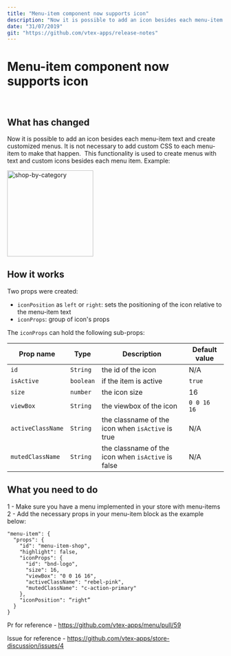 ```yaml
---
title: "Menu-item component now supports icon"
description: "​Now it is possible to add an icon besides each menu-item text and create customized menus."
date: "31/07/2019"
git: "https://github.com/vtex-apps/release-notes"
---
```



# Menu-item component now supports icon
​
​
## What has changed
​Now it is possible to add an icon besides each menu-item text and create customized menus. It is not necessary to add custom CSS to each menu-item to make that happen.
​
This functionality is used to create menus with text and custom icons besides each menu item. Example:

<img width=200 alt="shop-by-category" src="https://images.ctfassets.net/alneenqid6w5/6gWK5iM9VPlQ9fqpyyijtd/925bf668276c714c65a794d9791fb44e/categories-shop-en.png">

## How it works

Two props were created:
- `iconPosition` as `left` or `right`: sets the positioning of the icon relative to the menu-item text
- `iconProps`: group of icon's props

The `iconProps` can hold the following sub-props:


| Prop name      | Type     | Description                                          | Default value |
| -------------- | -------- | ---------------------------------------------------- | ------------- |
| `id`         | `String` | the id of the icon  | N/A           |
| `isActive`         | `boolean` | if the item is active  | `true`          |
| `size`         | `number` | the icon size | 16           |
| `viewBox`         | `String` | the viewbox of the icon  | `0 0 16 16`           |
| `activeClassName`         | `String` | the classname of the icon when `isActive` is true  | N/A           |
| `mutedClassName`         | `String` | the classname of the icon when `isActive` is false  | N/A           |


## What you need to do


1 - Make sure you have a menu implemented in your store with menu-items
2 - Add the necessary props in your menu-item block as the example below:
```
"menu-item": {
  "props": {
    "id": "menu-item-shop",
    "highlight": false,
    "iconProps": {
      "id": "bnd-logo",
      "size": 16,
      "viewBox": "0 0 16 16",
      "activeClassName": "rebel-pink",
      "mutedClassName": "c-action-primary"
    },
    "iconPosition": “right”
  }
}
```



Pr for reference - https://github.com/vtex-apps/menu/pull/59

Issue for reference - https://github.com/vtex-apps/store-discussion/issues/4
